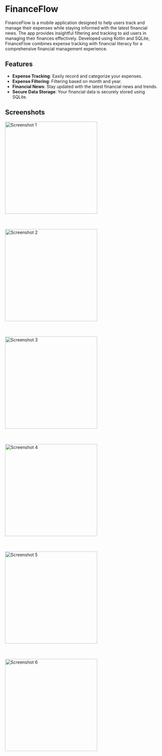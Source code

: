 # FinanceFlow

FinanceFlow is a mobile application designed to help users track and manage their expenses while staying informed with the latest financial news. The app provides insightful filtering and tracking to aid users in managing their finances effectively. Developed using Kotlin and SQLite, FinanceFlow combines expense tracking with financial literacy for a comprehensive financial management experience.

## Features

- **Expense Tracking**: Easily record and categorize your expenses.
- **Expense Filtering**: Filtering based on month and year.
- **Financial News**: Stay updated with the latest financial news and trends.
- **Secure Data Storage**: Your financial data is securely stored using SQLite.

## Screenshots

<div style="display: flex; flex-wrap: wrap; gap: 50px; justify-content: center; align-items: center;">
  <img src="https://github.com/kosuri-indu/FinanceFlow/assets/118645569/517f3bf0-c8aa-4b52-a85a-d1d84d87affb" alt="Screenshot 1" style="flex: 1 0 30%; height: 300px;" />
  <img src="https://github.com/kosuri-indu/FinanceFlow/assets/118645569/7b5448f9-038f-4b43-8dc3-d42ffc44e901" alt="Screenshot 2" style="flex: 1 0 30%; height: 300px;" />
  <img src="https://github.com/kosuri-indu/FinanceFlow/assets/118645569/6e14c097-8e0f-4bf6-a3c7-2ab91e90845e" alt="Screenshot 3" style="flex: 1 0 30%; height: 300px;" />
  <img src="https://github.com/kosuri-indu/FinanceFlow/assets/118645569/5d431e28-3571-4981-bf9d-d50a623e3b5c" alt="Screenshot 4" style="flex: 1 0 30%; height: 300px;" />
  <img src="https://github.com/kosuri-indu/FinanceFlow/assets/118645569/32c6f8a1-7cd9-4d3c-bc97-5e3e858d049e" alt="Screenshot 5" style="flex: 1 0 30%; height: 300px;" />
  <img src="https://github.com/kosuri-indu/FinanceFlow/assets/118645569/8a88b902-db4c-4045-b7dc-6655de0a61f0" alt="Screenshot 6" style="flex: 1 0 30%; height: 300px;" />
</div>
